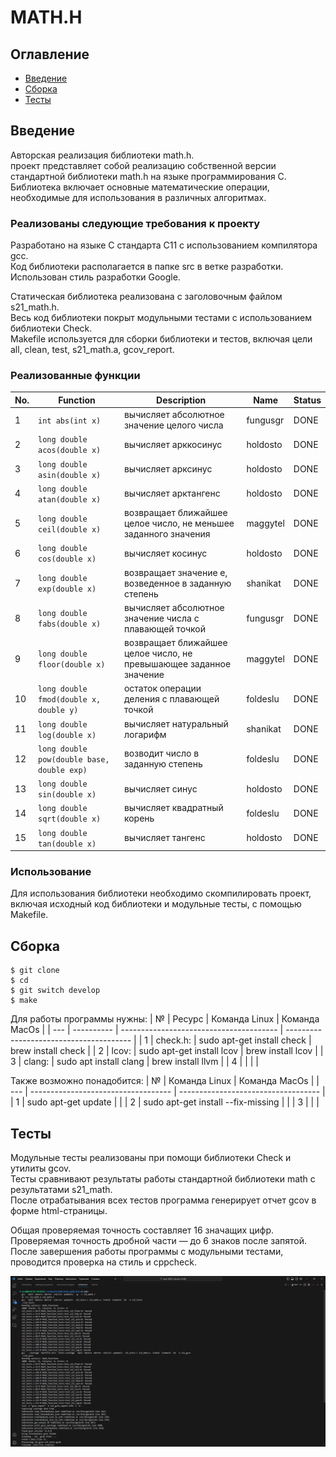 # MATH.H

## Оглавление
* [Введение](#Введение)
* [Сборка](#Сборка)
* [Тесты](#Тесты)

## Введение

Авторская реализация библиотеки math.h.  
проект представляет собой реализацию собственной версии стандартной библиотеки math.h на языке программирования C.  
Библиотека включает основные математические операции, необходимые для использования в различных алгоритмах.  

### Реализованы следующие требования к проекту

Разработано на языке C стандарта C11 с использованием компилятора gcc.  
Код библиотеки располагается в папке src в ветке разработки.  
Использован стиль разработки Google.  

Статическая библиотека реализована с заголовочным файлом s21_math.h.  
Весь код библиотеки покрыт модульными тестами с использованием библиотеки Check.  
Makefile используется для сборки библиотеки и тестов, включая цели all, clean, test, s21_math.a, gcov_report.  

### Реализованные функции  

| No. | Function | Description | Name | Status |
| --- | -------- | ----------- | ---- | ------ |
| 1 | `int abs(int x)` | вычисляет абсолютное значение целого числа | fungusgr | DONE |
| 2 | `long double acos(double x)` | вычисляет арккосинус | holdosto | DONE |
| 3 | `long double asin(double x)` | вычисляет арксинус | holdosto | DONE |
| 4 | `long double atan(double x)` | вычисляет арктангенс | holdosto | DONE |
| 5 | `long double ceil(double x)` | возвращает ближайшее целое число, не меньшее заданного значения | maggytel | DONE |
| 6 | `long double cos(double x)` | вычисляет косинус | holdosto | DONE |
| 7 | `long double exp(double x)` | возвращает значение e, возведенное в заданную степень | shanikat | DONE |
| 8 | `long double fabs(double x)` | вычисляет абсолютное значение числа с плавающей точкой | fungusgr | DONE |
| 9 | `long double floor(double x)` | возвращает ближайшее целое число, не превышающее заданное значение | maggytel | DONE |
| 10 | `long double fmod(double x, double y)` | остаток операции деления с плавающей точкой | foldeslu | DONE |
| 11 | `long double log(double x)` | вычисляет натуральный логарифм | shanikat | DONE |
| 12 | `long double pow(double base, double exp)` | возводит число в заданную степень | foldeslu | DONE |
| 13 | `long double sin(double x)` | вычисляет синус | holdosto | DONE |
| 14 | `long double sqrt(double x)` | вычисляет квадратный корень | foldeslu | DONE |
| 15 | `long double tan(double x)` | вычисляет тангенс | holdosto | DONE |

### Использование
Для использования библиотеки необходимо скомпилировать проект, включая исходный код библиотеки и модульные тесты, с помощью Makefile.    


## Сборка

```
$ git clone 
$ cd
$ git switch develop  
$ make
```
Для работы программы нужны:
|  №  |   Ресурс   |		    Команда Linux   			 |		      Команда MacOs     	 	   |
| --- | ---------- | --------------------------------------- | --------------------------------------- |
|  1  | check.h:   | sudo apt-get install check 			 |  brew install check					   |
|  2  | lcov: 	   | sudo apt-get install lcov 				 |  brew install lcov					   |
|  3  | clang:	   | sudo apt install clang					 |  brew install llvm					   |
|  4  | 		   | 										 |  									   |


Также возможно понадобится:
|  №  |		    Команда Linux   			|		      Команда MacOs     	  |
| --- | ----------------------------------- | ----------------------------------- |
|  1  | sudo apt-get update					|  									  |
|  2  | sudo apt-get install --fix-missing	|  									  |
|  3  |   									|  									  |

## Тесты
Модульные тесты реализованы при помощи библиотеки Check и утилиты gcov.  
Тесты сравнивают результаты работы стандартной библиотеки math с результатами s21_math.  
После отрабатывания всех тестов программа генерирует отчет gcov в форме html-страницы.  

Общая проверяемая точность составляет 16 значащих цифр.  
Проверяемая точность дробной части — до 6 знаков после запятой.  
После завершения работы программы с модульными тестами, проводится проверка на стиль и cppcheck. 

![Alt текст](materials/tests.gif)
